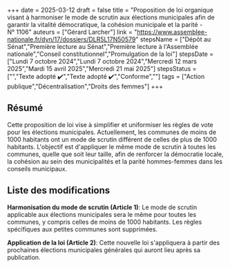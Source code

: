 +++
date = 2025-03-12
draft = false
title = "Proposition de loi organique visant à harmoniser le mode de scrutin aux élections municipales afin de garantir la vitalité démocratique, la cohésion municipale et la parité - N° 1106"
auteurs = ["Gérard Larcher"]
link = "https://www.assemblee-nationale.fr/dyn/17/dossiers/DLR5L17N50579"
stepsName = ["Dépôt au Sénat","Première lecture au Sénat","Première lecture à l'Assemblée nationale","Conseil constitutionnel","Promulgation de la loi"]
stepsDate = ["Lundi 7 octobre 2024","Lundi 7 octobre 2024","Mercredi 12 mars 2025","Mardi 15 avril 2025","Mercredi 21 mai 2025"]
stepsStatus = ["","Texte adopté ✔️","Texte adopté ✔️","Conforme",""]
tags = ["Action publique","Décentralisation","Droits des femmes"]
+++

## Résumé

Cette proposition de loi vise à simplifier et uniformiser les règles de vote pour les élections municipales. Actuellement, les communes de moins de 1000 habitants ont un mode de scrutin différent de celles de plus de 1000 habitants. L'objectif est d'appliquer le même mode de scrutin à toutes les communes, quelle que soit leur taille, afin de renforcer la démocratie locale, la cohésion au sein des municipalités et la parité hommes-femmes dans les conseils municipaux.

## Liste des modifications

**Harmonisation du mode de scrutin (Article 1)**: Le mode de scrutin applicable aux élections municipales sera le même pour toutes les communes, y compris celles de moins de 1000 habitants. Les règles spécifiques aux petites communes sont supprimées.

**Application de la loi (Article 2)**: Cette nouvelle loi s'appliquera à partir des prochaines élections municipales générales qui auront lieu après sa publication.
